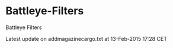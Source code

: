 Battleye-Filters
================

Battleye Filters

Latest update on addmagazinecargo.txt at 13-Feb-2015 17:28 CET

